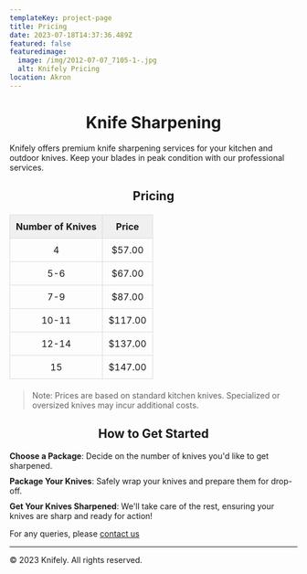 ```yaml
---
templateKey: project-page
title: Pricing
date: 2023-07-18T14:37:36.489Z
featured: false
featuredimage:
  image: /img/2012-07-07_7105-1-.jpg
  alt: Knifely Pricing
location: Akron
---
```

<style>
    .knifely-content {
        font-family: Arial, sans-serif;
        background-color: #f4f4f4;
        padding: 20px;
    }
    .knifely-container {
        background-color: #ffffff;
        padding: 30px;
        border-radius: 8px;
        max-width: 700px;
        margin: 20px auto;
        border: 1px solid #e0e0e0;
        transition: background-color 0.3s;
    }
    .knifely-container:hover {
        background-color: #f7f7f7;
    }
    h1, h2 {
        text-align: center;
    }
    table {
        width: 100%;
        border-collapse: collapse;
        margin: 20px 0;
    }
    th, td {
        border: 1px solid #dcdcdc;
        padding: 10px;
        text-align: center;
    }
    th {
        background-color: #f0f0f0;
    }
    ul {
        list-style-type: none;
        padding-left: 0;
    }
    li {
        margin-bottom: 10px;
    }
    .note {
        font-size: 0.9em;
        color: #999;
        margin-top: 10px;
    }
    .footer {
        text-align: center;
        margin-top: 20px;
        font-size: 0.9em;
        color: #888;
    }
</style>

# Knife Sharpening

Knifely offers premium knife sharpening services for your kitchen and outdoor knives. Keep your blades in peak condition with our professional services.

## Pricing

| Number of Knives | Price  |
|-----------------|-------|
| 4               | $57.00|
| 5-6             | $67.00|
| 7-9             | $87.00|
| 10-11           | $117.00|
| 12-14           | $137.00|
| 15              | $147.00|

> Note: Prices are based on standard kitchen knives. Specialized or oversized knives may incur additional costs.

## How to Get Started

- **Choose a Package**: Decide on the number of knives you'd like to get sharpened.
- **Package Your Knives**: Safely wrap your knives and prepare them for drop-off.
- **Get Your Knives Sharpened**: We'll take care of the rest, ensuring your knives are sharp and ready for action!

For any queries, please [contact us](mailto:info@knifely.com)

---

© 2023 Knifely. All rights reserved.



